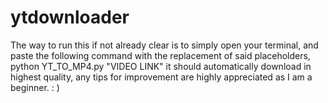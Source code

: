 # ytdownloader
The way to run this if not already clear is to simply open your terminal, 
and paste the following command with the replacement of said placeholders,
python YT_TO_MP4.py "VIDEO LINK"
it should automatically download in highest quality, any tips for improvement are highly appreciated as I am a beginner.
: )

